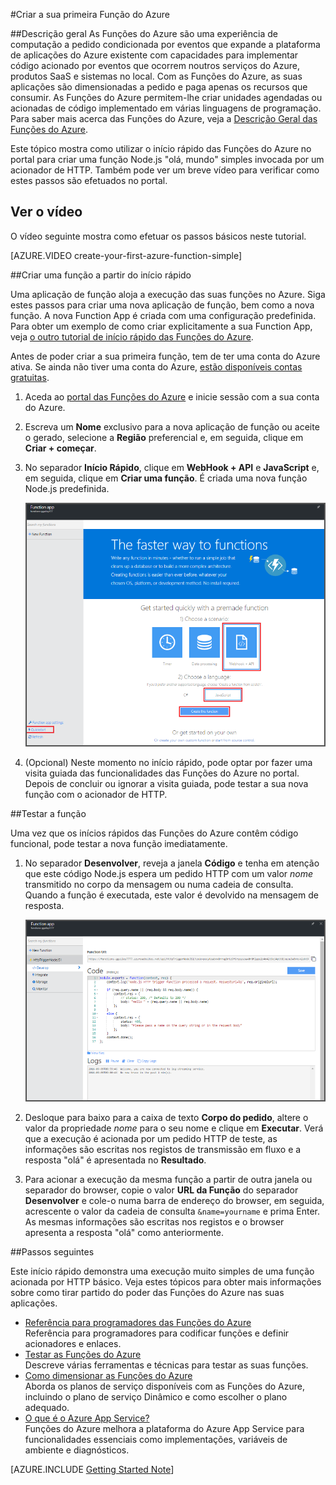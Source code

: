 <properties
   pageTitle="Criar a sua primeira Função do Azure | Microsoft Azure"
   description="Crie a sua primeira Função do Azure, uma aplicação sem servidor, em menos de dois minutos."
   services="functions"
   documentationCenter="na"
   authors="ggailey777"
   manager="erikre"
   editor=""
   tags=""
/>

<tags
   ms.service="functions"
   ms.devlang="multiple"
   ms.topic="hero-article"
   ms.tgt_pltfrm="multiple"
   ms.workload="na"
   ms.date="09/08/2016"
   ms.author="glenga"/>


#Criar a sua primeira Função do Azure

##Descrição geral
As Funções do Azure são uma experiência de computação a pedido condicionada por eventos que expande a plataforma de aplicações do Azure existente com capacidades para implementar código acionado por eventos que ocorrem noutros serviços do Azure, produtos SaaS e sistemas no local. Com as Funções do Azure, as suas aplicações são dimensionadas a pedido e paga apenas os recursos que consumir. As Funções do Azure permitem-lhe criar unidades agendadas ou acionadas de código implementado em várias linguagens de programação. Para saber mais acerca das Funções do Azure, veja a [Descrição Geral das Funções do Azure](functions-overview.md).

Este tópico mostra como utilizar o início rápido das Funções do Azure no portal para criar uma função Node.js "olá, mundo" simples invocada por um acionador de HTTP. Também pode ver um breve vídeo para verificar como estes passos são efetuados no portal.

## Ver o vídeo

O vídeo seguinte mostra como efetuar os passos básicos neste tutorial. 

[AZURE.VIDEO create-your-first-azure-function-simple]

##Criar uma função a partir do início rápido

Uma aplicação de função aloja a execução das suas funções no Azure. Siga estes passos para criar uma nova aplicação de função, bem como a nova função. A nova Function App é criada com uma configuração predefinida. Para obter um exemplo de como criar explicitamente a sua Function App, veja [o outro tutorial de início rápido das Funções do Azure](functions-create-first-azure-function-azure-portal.md).

Antes de poder criar a sua primeira função, tem de ter uma conta do Azure ativa. Se ainda não tiver uma conta do Azure, [estão disponíveis contas gratuitas](https://azure.microsoft.com/free/).

1. Aceda ao [portal das Funções do Azure](https://functions.azure.com/signin) e inicie sessão com a sua conta do Azure.

2. Escreva um **Nome** exclusivo para a nova aplicação de função ou aceite o gerado, selecione a **Região** preferencial e, em seguida, clique em **Criar + começar**. 

3. No separador **Início Rápido**, clique em **WebHook + API** e **JavaScript** e, em seguida, clique em **Criar uma função**. É criada uma nova função Node.js predefinida. 

    ![](./media/functions-create-first-azure-function/function-app-quickstart-node-webhook.png)

4. (Opcional) Neste momento no início rápido, pode optar por fazer uma visita guiada das funcionalidades das Funções do Azure no portal.   Depois de concluir ou ignorar a visita guiada, pode testar a sua nova função com o acionador de HTTP.

##Testar a função

Uma vez que os inícios rápidos das Funções do Azure contêm código funcional, pode testar a nova função imediatamente.

1. No separador **Desenvolver**, reveja a janela **Código** e tenha em atenção que este código Node.js espera um pedido HTTP com um valor *nome* transmitido no corpo da mensagem ou numa cadeia de consulta. Quando a função é executada, este valor é devolvido na mensagem de resposta.

    ![](./media/functions-create-first-azure-function/function-app-develop-tab-testing.png)

2. Desloque para baixo para a caixa de texto **Corpo do pedido**, altere o valor da propriedade *nome* para o seu nome e clique em **Executar**. Verá que a execução é acionada por um pedido HTTP de teste, as informações são escritas nos registos de transmissão em fluxo e a resposta "olá" é apresentada no **Resultado**. 

3. Para acionar a execução da mesma função a partir de outra janela ou separador do browser, copie o valor **URL da Função** do separador **Desenvolver** e cole-o numa barra de endereço do browser, em seguida, acrescente o valor da cadeia de consulta `&name=yourname` e prima Enter. As mesmas informações são escritas nos registos e o browser apresenta a resposta "olá" como anteriormente.

##Passos seguintes

Este início rápido demonstra uma execução muito simples de uma função acionada por HTTP básico. Veja estes tópicos para obter mais informações sobre como tirar partido do poder das Funções do Azure nas suas aplicações.

+ [Referência para programadores das Funções do Azure](functions-reference.md)  
Referência para programadores para codificar funções e definir acionadores e enlaces.
+ [Testar as Funções do Azure](functions-test-a-function.md)  
Descreve várias ferramentas e técnicas para testar as suas funções.
+ [Como dimensionar as Funções do Azure](functions-scale.md)  
Aborda os planos de serviço disponíveis com as Funções do Azure, incluindo o plano de serviço Dinâmico e como escolher o plano adequado. 
+ [O que é o Azure App Service?](../app-service/app-service-value-prop-what-is.md)  
Funções do Azure melhora a plataforma do Azure App Service para funcionalidades essenciais como implementações, variáveis de ambiente e diagnósticos. 

[AZURE.INCLUDE [Getting Started Note](../../includes/functions-get-help.md)]



<!--HONumber=Sep16_HO3-->


